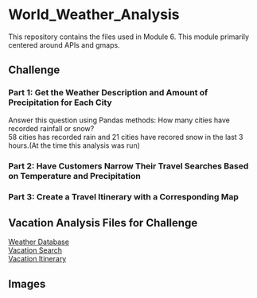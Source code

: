 # World_Weather_Analysis
This repository contains the files used in Module 6.  This module primarily centered around APIs and gmaps.
## Challenge
### Part 1: Get the Weather Description and Amount of Precipitation for Each City
Answer this question using Pandas methods: How many cities have recorded rainfall or snow?<br/>
58 cities has recorded rain and 21 cities have recored snow in the last 3 hours.(At the time this analysis was run)
### Part 2: Have Customers Narrow Their Travel Searches Based on Temperature and Precipitation

### Part 3: Create a Travel Itinerary with a Corresponding Map

## Vacation Analysis Files for Challenge
[Weather Database](https://github.com/RudyR32/World_Weather_Analysis/blob/master/Weather_Database.ipynb)<br />
[Vacation Search](https://github.com/RudyR32/World_Weather_Analysis/blob/master/Vacation_Search.ipynb)<br />
[Vacation Itinerary](https://github.com/RudyR32/World_Weather_Analysis/blob/master/Vacation_Itinerary.ipynb)<br />
## Images 
